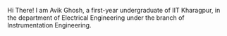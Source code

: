 Hi There!
I am Avik Ghosh, a first-year undergraduate of IIT Kharagpur, in the department of Electrical Engineering under the branch of Instrumentation Engineering.
